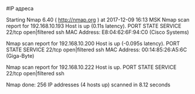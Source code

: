 #IP адреса <a name="99"></a>

Starting Nmap 6.40 ( http://nmap.org ) at 2017-12-09 16:13 MSK
Nmap scan report for 192.168.10.193
Host is up (0.11s latency).
PORT   STATE         SERVICE
22/tcp open|filtered ssh
MAC Address: E8:04:62:6F:94:C0 (Cisco Systems)

Nmap scan report for 192.168.10.200
Host is up (-0.095s latency).
PORT   STATE         SERVICE
22/tcp open|filtered ssh
MAC Address: 00:14:85:26:A5:6C (Giga-Byte)

Nmap scan report for 192.168.10.222
Host is up.
PORT   STATE         SERVICE
22/tcp open|filtered ssh

Nmap done: 256 IP addresses (4 hosts up) scanned in 8.12 seconds
